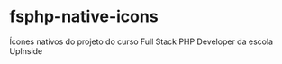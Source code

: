 # fsphp-native-icons
Ícones nativos do projeto do curso Full Stack PHP Developer da escola UpInside
